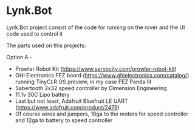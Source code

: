 # Lynk.Bot
Lynk.Bot project consist of the code for running on the rover and the UI code used to control it 

The parts used on this projects:

Option A -

- Prowler Robot Kit (https://www.servocity.com/prowler-robot-kit)
- GHI Electronics FEZ board (https://www.ghielectronics.com/catalog/) running TinyCLR OS preview, in my case FEZ Panda III
- Sabertooth 2x32 speed controller by Dimension Engineering
- 11.1v 30C Lipo battery
- Last but not least, Adafruit Bluefruit LE UART (https://www.adafruit.com/product/2479)
- Of course wires and jumpers, 16ga to the motors for speed controller and 12ga to battery to speed controller
